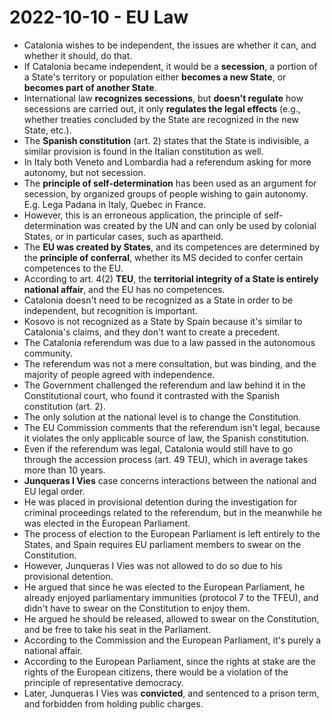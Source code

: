 # 2022-10-10 - EU Law

* Catalonia wishes to be independent, the issues are whether it can, and whether it should, do that.
* If Catalonia became independent, it would be a **secession**, a portion of a State's territory or population either **becomes a new State**, or **becomes part of another State**.
* International law **recognizes secessions**, but **doesn't regulate** how secessions are carried out, it only **regulates the legal effects** (e.g., whether treaties concluded by the State are recognized in the new State, etc.).
* The **Spanish constitution** (art. 2) states that the State is indivisible, a similar provision is found in the Italian constitution as well.
* In Italy both Veneto and Lombardia had a referendum asking for more autonomy, but not secession.
* The **principle of self-determination** has been used as an argument for secession, by organized groups of people wishing to gain autonomy. E.g. Lega Padana in Italy, Quebec in France.
* However, this is an erroneous application, the principle of self-determination was created by the UN and can only be used by colonial States, or in particular cases, such as apartheid.
* The **EU was created by States**, and its competences are determined by the **principle of conferral**, whether its MS decided to confer certain competences to the EU.
* According to art. 4(2) **TEU**, the **territorial integrity of a State is entirely national affair**, and the EU has no competences.
* Catalonia doesn't need to be recognized as a State in order to be independent, but recognition is important.
* Kosovo is not recognized as a State by Spain because it's similar to Catalonia's claims, and they don't want to create a precedent.
* The Catalonia referendum was due to a law passed in the autonomous community.
* The referendum was not a mere consultation, but was binding, and the majority of people agreed with independence.
* The Government challenged the referendum and law behind it in the Constitutional court, who found it contrasted with the Spanish constitution (art. 2).
* The only solution at the national level is to change the Constitution.
* The EU Commission comments that the referendum isn't legal, because it violates the only applicable source of law, the Spanish constitution.
* Even if the referendum was legal, Catalonia would still have to go through the accession process (art. 49 TEU), which in average takes more than 10 years.
* **Junqueras I Vies** case concerns interactions between the national and EU legal order.
* He was placed in provisional detention during the investigation for criminal proceedings related to the referendum, but in the meanwhile he was elected in the European Parliament.
* The process of election to the European Parliament is left entirely to the States, and Spain requires EU parliament members to swear on the Constitution.
* However, Junqueras I Vies was not allowed to do so due to his provisional detention.
* He argued that since he was elected to the European Parliament, he already enjoyed parliamentary immunities (protocol 7 to the TFEU), and didn't have to swear on the Constitution to enjoy them.
* He argued he should be released, allowed to swear on the Constitution, and be free to take his seat in the Parliament.
* According to the Commission and the European Parliament, it's purely a national affair.
* According to the European Parliament, since the rights at stake are the rights of the European citizens, there would be a violation of the principle of representative democracy.
* Later, Junqueras I Vies was **convicted**, and sentenced to a prison term, and forbidden from holding public charges.
